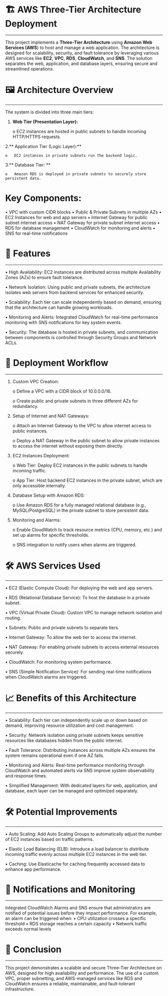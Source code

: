  # 🏗️ AWS Three-Tier Architecture Deployment
________________________________________________________________________________________________
This project implements a **Three-Tier Architecture** using **Amazon Web Services (AWS**) to host and manage a web application. The architecture is designed for scalability, security, and fault tolerance by leveraging various AWS services like **EC2**, **VPC**, **RDS**, **CloudWatch**, and **SNS**. The solution separates the web, application, and database layers, ensuring secure and streamlined operations.

# 🖼️ Architecture Overview
____________________________________________________________________________________________________________
The system is divided into three main tiers:

1.	**Web Tier (Presentation Layer):**

  	 o	EC2 instances are hosted in public subnets to handle incoming HTTP/HTTPS requests.

2.**	Application Tier (Logic Layer):**

    o	EC2 instances in private subnets run the backend logic.

3.**	Database Tier: **

    o	Amazon RDS is deployed in private subnets to securely store persistent data.

# Key Components:

•	VPC with custom CIDR blocks
•	Public & Private Subnets in multiple AZs
•	EC2 Instances for web and app servers
•	Internet Gateway for public subnet internet access
•	NAT Gateway for private subnet internet access
•	RDS for database management
•	CloudWatch for monitoring and alerts
•	SNS for real-time notifications

# 🌟 Features
____________________________________________________________________________________________________________
•	High Availability: EC2 instances are distributed across multiple Availability Zones (AZs) to ensure fault tolerance.

•	Network Isolation: Using public and private subnets, the architecture isolates web servers from backend services for enhanced security.

•	Scalability: Each tier can scale independently based on demand, ensuring that the architecture can handle growing workloads.

•	Monitoring and Alerts: Integrated CloudWatch for real-time performance monitoring with SNS notifications for key system events.

•	Security: The database is hosted in private subnets, and communication between components is controlled through Security Groups and Network ACLs.

# 🚀 Deployment Workflow
____________________________________________________________________________________________________________
1.	Custom VPC Creation:

      o	Define a VPC with a CIDR block of 10.0.0.0/16.

      o	Create public and private subnets in three different AZs for redundancy.

2.	Setup of Internet and NAT Gateways:

      o Attach an Internet Gateway to the VPC to allow internet access to public instances.

      o	Deploy a NAT Gateway in the public subnet to allow private instances to access the internet without exposing them directly.

3.	EC2 Instances Deployment:

      o	Web Tier: Deploy EC2 instances in the public subnets to handle incoming traffic.

      o	App Tier: Host backend EC2 instances in the private subnet, which are only accessible internally.

4.	Database Setup with Amazon RDS:

      o	Use Amazon RDS for a fully managed relational database (e.g., MySQL/PostgreSQL) in the private subnet to store persistent data.

5.	Monitoring and Alarms:

      o	Enable CloudWatch to track resource metrics (CPU, memory, etc.) and set up alarms for specific thresholds.

      o	SNS integration to notify users when alarms are triggered.

# 🛠️ AWS Services Used
____________________________________________________________________________________________________________
•	EC2 (Elastic Compute Cloud): For deploying the web and app servers.

•	RDS (Relational Database Service): To host the database in a private subnet.

•	VPC (Virtual Private Cloud): Custom VPC to manage network isolation and routing.

•	Subnets: Public and private subnets to separate tiers.

•	Internet Gateway: To allow the web tier to access the internet.

•	NAT Gateway: For enabling private subnets to access external resources securely.

•	CloudWatch: For monitoring system performance.

•	SNS (Simple Notification Service): For sending real-time notifications when CloudWatch alarms are triggered.

# 📈 Benefits of this Architecture
____________________________________________________________________________________________________________
•	Scalability: Each tier can independently scale up or down based on demand, improving resource utilization and cost management.

•	Security: Network isolation using private subnets keeps sensitive resources like databases hidden from the public internet.

•	Fault Tolerance: Distributing instances across multiple AZs ensures the system remains operational even if one AZ fails.

•	Monitoring and Alerts: Real-time performance monitoring through CloudWatch and automated alerts via SNS improve system observability and response times.

•	Simplified Management: With dedicated layers for web, application, and database, each layer can be managed and optimized separately.

# 🛠️ Potential Improvements
____________________________________________________________________________________________________________

•	Auto Scaling: Add Auto Scaling Groups to automatically adjust the number of EC2 instances based on traffic patterns.

•	Elastic Load Balancing (ELB): Introduce a load balancer to distribute incoming traffic evenly across multiple EC2 instances in the web tier.

•	Caching: Use Elasticache for caching frequently accessed data to enhance app performance.

# 📧 Notifications and Monitoring
____________________________________________________________________________________________________________
Integrated CloudWatch Alarms and SNS ensure that administrators are notified of potential issues before they impact performance. For example, an alarm can be triggered when:
•	CPU utilization crosses a specific threshold
•	RDS storage reaches a certain capacity
•	Network traffic exceeds normal levels

# 📝 Conclusion
____________________________________________________________________________________________________________
This project demonstrates a scalable and secure Three-Tier Architecture on AWS, designed for high availability and performance. The use of a custom VPC, proper subnetting, and AWS-managed services like RDS and CloudWatch ensures a reliable, maintainable, and fault-tolerant infrastructure.
